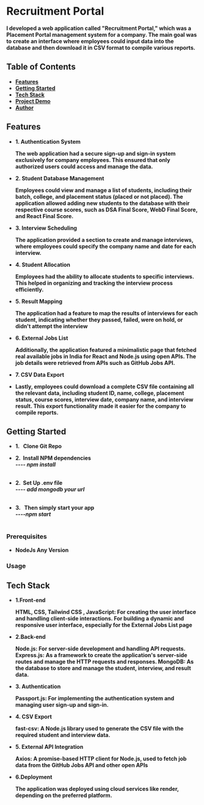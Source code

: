 # Recruitment Portal
  
 <b>  I developed a web application called "Recruitment Portal," which was a Placement Portal management system for a company. The main goal was to create an interface where employees could input data into the database and then download it in CSV format to compile various reports. <b> 


## Table of Contents
-  <b> [Features](#features)</b>
-  <b> [Getting Started](#getting-started)</b>
-  <b> [Tech Stack](#Tech-Stack) </b>
-  <b> [Project Demo](#Project-Demo) </b>
-  <b> [Author](#Author)</b>

## Features
-  <b>1. Authentication System </b>
     <p>The web application had a secure sign-up and sign-in system exclusively for company employees. This ensured that only authorized users could access and manage the data.</p>
-  <b> 2. Student Database Management  </b>
    <p>Employees could view and manage a list of students, including their batch, college, and placement status (placed or not placed). The application allowed adding new students to the database with their respective course scores, such as DSA Final Score, WebD Final Score, and React Final Score.</p>
-  <b> 3. Interview Scheduling</b>
    <p> The application provided a section to create and manage interviews, where employees could specify the company name and date for each interview.</p>
-  <b> 4. Student Allocation </b>
    <p>Employees had the ability to allocate students to specific interviews. This helped in organizing and tracking the interview process efficiently.</p>
-  <b> 5. Result Mapping </b>
    <p>The application had a feature to map the results of interviews for each student, indicating whether they passed, failed, were on hold, or didn't attempt the interview</p>
-  <b> 6. External Jobs List </b>
   <p>Additionally, the application featured a minimalistic page that fetched real available jobs in India for React and Node.js using open APIs. The job details were retrieved from APIs such as GitHub Jobs API.</p>
-  <b> 7. CSV Data Export </b>
-  <p> Lastly, employees could download a complete CSV file containing all the relevant data, including student ID, name, college, placement status, course scores, interview date, company name, and interview result. This export functionality made it easier for the company to compile reports.</p>

## Getting Started
-  <b> 1. &nbsp; Clone Git Repo  </b>
    
-  <b> 2.  &nbsp;Install NPM dependencies </b>
   <br>----<i> npm install</i> <br><br>
-  <b> 2.  &nbsp;Set Up .env file  </b>
   <br>----<i> add mongodb your url</i> <br><br>
-  <b> 3. &nbsp; Then simply start your app </b>
   <br>----<i>npm start </i><br><br>


### Prerequisites
- <b>NodeJs Any Version</b>

### Usage


## Tech Stack

-  <b> 1.Front-end </b>
    <p>HTML, CSS, Tailwind CSS , JavaScript: For creating the user interface and handling client-side interactions.
       For building a dynamic and responsive user interface, especially for the External Jobs List page</p>
- <b> 2.Back-end </b>
   <p>Node.js: For server-side development and handling API requests.
      Express.js: As a framework to create the application's server-side routes and manage the HTTP requests and responses.
      MongoDB: As the database to store and manage the student, interview, and result data.</p>
-  <b> 3. Authentication </b>
    <p>Passport.js: For implementing the authentication system and managing user sign-up and sign-in.</p>
-  <b> 4. CSV Export</b>
    <p>fast-csv: A Node.js library used to generate the CSV file with the required student and interview data.</p>
-  <b> 5. External API Integration </b>
   <p> Axios: A promise-based HTTP client for Node.js, used to fetch job data from the GitHub Jobs API and other open APIs</p>
-  <b> 6.Deployment </b>
   <p>The application was deployed using cloud services like render, depending on the preferred platform.</p>


